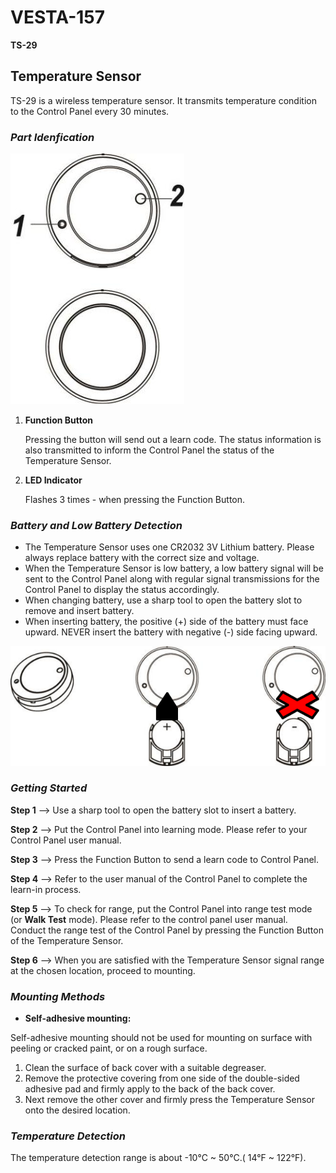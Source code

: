 # VESTA-157

**TS-29**

## **Temperature Sensor**&#x20;

TS-29 is a wireless temperature sensor. It transmits temperature condition to the Control Panel every 30 minutes.

### _**Part Idenfication**_

![](<.gitbook/assets/0 (65).jpeg>)

1.  **Function Button**

    Pressing the button will send out a learn code. The status information is also transmitted to inform the Control Panel the status of the Temperature Sensor.
2.  **LED Indicator**

    Flashes 3 times - when pressing the Function Button.

### _**Battery and Low Battery Detection**_

* The Temperature Sensor uses one CR2032 3V Lithium battery. Please always replace battery with the correct size and voltage.
* When the Temperature Sensor is low battery, a low battery signal will be sent to the Control Panel along with regular signal transmissions for the Control Panel to display the status accordingly.
* When changing battery, use a sharp tool to open the battery slot to remove and insert battery.
* When inserting battery, the positive (+) side of the battery must face upward. NEVER insert the battery with negative (-) side facing upward.

![](<.gitbook/assets/1 (62).png>)

### _**Getting Started**_

**Step 1** --> Use a sharp tool to open the battery slot to insert a battery.

**Step 2** --> Put the Control Panel into learning mode. Please refer to your Control Panel user manual.

**Step 3** --> Press the Function Button to send a learn code to Control Panel.

**Step 4** --> Refer to the user manual of the Control Panel to complete the learn-in process.

**Step 5** --> To check for range, put the Control Panel into range test mode (or **Walk Test** mode). Please refer to the control panel user manual. Conduct the range test of the Control Panel by pressing the Function Button of the Temperature Sensor.

**Step 6** --> When you are satisfied with the Temperature Sensor signal range at the chosen location, proceed to mounting.

### _**Mounting Methods**_

* **Self-adhesive mounting:**

Self-adhesive mounting should not be used for mounting on surface with peeling or cracked paint, or on a rough surface.

1. Clean the surface of back cover with a suitable degreaser.
2. Remove the protective covering from one side of the double-sided adhesive pad and firmly apply to the back of the back cover.
3. Next remove the other cover and firmly press the Temperature Sensor onto the desired location.

### _**Temperature Detection**_

The temperature detection range is about -10°C \~ 50°C.( 14°F \~ 122°F).
